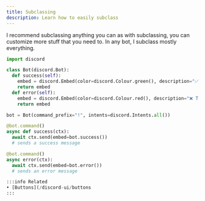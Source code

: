 ```yaml
---
title: Subclassing
description: Learn how to easily subclass
---
```


I recommend subclassing anything you can as with subclassing, you can customize more stuff that you need to. In any bot, I subclass mostly everything.

```py title="Subclassing 'discord.Bot'"
import discord

class Bot(discord.Bot):
  def success(self):
    embed = discord.Embed(color=discord.Colour.green(), description="✅ Successfully executed command action!")
    return embed
  def error(self):
    embed = discord.Embed(color=discord.Colour.red(), description="❌ This command failed!")
    return embed

bot = Bot(command_prefix="!", intents=discord.Intents.all())

@bot.command()
async def success(ctx):
  await ctx.send(embed=bot.success())
  # sends a success message

@bot.command()
async error(ctx):
  await ctx.send(embed=bot.error())
  # sends an error message

:::info Related
• [Buttons](/discord-ui/buttons
:::
